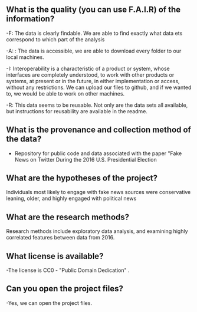 ## What is the quality (you can use F.A.I.R) of the information?
 
 -F: The data is clearly findable. We are able to find exactly what data ets correspond to which part of the analysis 


 -A: : The data is accessible, we are able to download every folder to our local machines. 

 -I:  Interoperability is a characteristic of a product or system, whose interfaces are completely understood, to work with other products or systems, at present or in the future, in either implementation or access, without any restrictions. We can upload our files to github, and if we wanted to, we would be able to work on other machines. 

 -R: This data seems to be reusable. Not only are the data sets all available, but instructions for reusability are available in the readme. 




## What is the provenance and collection method of the data?
 
 - Repository for public code and data associated with the paper "Fake News on Twitter During the 2016 U.S. Presidential Election



## What are the hypotheses of the project?
Individuals most likely to engage with fake news sources were conservative leaning, older, and highly engaged with political news


## What are the research methods?
Research methods include exploratory data analysis, and examining highly correlated features between data from 2016.  


## What license is available?

-The license is CC0 - "Public Domain Dedication" . 



## Can you open the project files?

-Yes, we can open the project files. 



